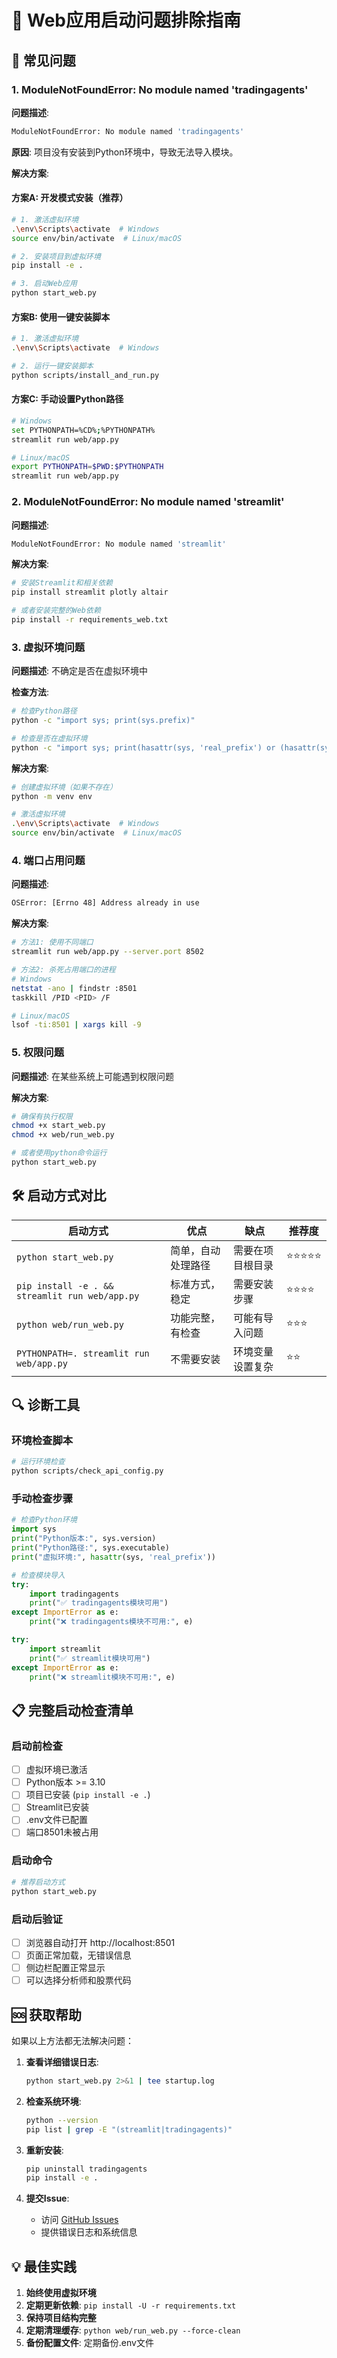 # 🔧 Web应用启动问题排除指南

## 🚨 常见问题

### 1. ModuleNotFoundError: No module named 'tradingagents'

**问题描述**:
```bash
ModuleNotFoundError: No module named 'tradingagents'
```

**原因**: 项目没有安装到Python环境中，导致无法导入模块。

**解决方案**:

#### 方案A: 开发模式安装（推荐）
```bash
# 1. 激活虚拟环境
.\env\Scripts\activate  # Windows
source env/bin/activate  # Linux/macOS

# 2. 安装项目到虚拟环境
pip install -e .

# 3. 启动Web应用
python start_web.py
```

#### 方案B: 使用一键安装脚本
```bash
# 1. 激活虚拟环境
.\env\Scripts\activate  # Windows

# 2. 运行一键安装脚本
python scripts/install_and_run.py
```

#### 方案C: 手动设置Python路径
```bash
# Windows
set PYTHONPATH=%CD%;%PYTHONPATH%
streamlit run web/app.py

# Linux/macOS
export PYTHONPATH=$PWD:$PYTHONPATH
streamlit run web/app.py
```

### 2. ModuleNotFoundError: No module named 'streamlit'

**问题描述**:
```bash
ModuleNotFoundError: No module named 'streamlit'
```

**解决方案**:
```bash
# 安装Streamlit和相关依赖
pip install streamlit plotly altair

# 或者安装完整的Web依赖
pip install -r requirements_web.txt
```

### 3. 虚拟环境问题

**问题描述**: 不确定是否在虚拟环境中

**检查方法**:
```bash
# 检查Python路径
python -c "import sys; print(sys.prefix)"

# 检查是否在虚拟环境
python -c "import sys; print(hasattr(sys, 'real_prefix') or (hasattr(sys, 'base_prefix') and sys.base_prefix != sys.prefix))"
```

**解决方案**:
```bash
# 创建虚拟环境（如果不存在）
python -m venv env

# 激活虚拟环境
.\env\Scripts\activate  # Windows
source env/bin/activate  # Linux/macOS
```

### 4. 端口占用问题

**问题描述**:
```bash
OSError: [Errno 48] Address already in use
```

**解决方案**:
```bash
# 方法1: 使用不同端口
streamlit run web/app.py --server.port 8502

# 方法2: 杀死占用端口的进程
# Windows
netstat -ano | findstr :8501
taskkill /PID <PID> /F

# Linux/macOS
lsof -ti:8501 | xargs kill -9
```

### 5. 权限问题

**问题描述**: 在某些系统上可能遇到权限问题

**解决方案**:
```bash
# 确保有执行权限
chmod +x start_web.py
chmod +x web/run_web.py

# 或者使用python命令运行
python start_web.py
```

## 🛠️ 启动方式对比

| 启动方式 | 优点 | 缺点 | 推荐度 |
|---------|------|------|--------|
| `python start_web.py` | 简单，自动处理路径 | 需要在项目根目录 | ⭐⭐⭐⭐⭐ |
| `pip install -e . && streamlit run web/app.py` | 标准方式，稳定 | 需要安装步骤 | ⭐⭐⭐⭐ |
| `python web/run_web.py` | 功能完整，有检查 | 可能有导入问题 | ⭐⭐⭐ |
| `PYTHONPATH=. streamlit run web/app.py` | 不需要安装 | 环境变量设置复杂 | ⭐⭐ |

## 🔍 诊断工具

### 环境检查脚本
```bash
# 运行环境检查
python scripts/check_api_config.py
```

### 手动检查步骤
```python
# 检查Python环境
import sys
print("Python版本:", sys.version)
print("Python路径:", sys.executable)
print("虚拟环境:", hasattr(sys, 'real_prefix'))

# 检查模块导入
try:
    import tradingagents
    print("✅ tradingagents模块可用")
except ImportError as e:
    print("❌ tradingagents模块不可用:", e)

try:
    import streamlit
    print("✅ streamlit模块可用")
except ImportError as e:
    print("❌ streamlit模块不可用:", e)
```

## 📋 完整启动检查清单

### 启动前检查
- [ ] 虚拟环境已激活
- [ ] Python版本 >= 3.10
- [ ] 项目已安装 (`pip install -e .`)
- [ ] Streamlit已安装
- [ ] .env文件已配置
- [ ] 端口8501未被占用

### 启动命令
```bash
# 推荐启动方式
python start_web.py
```

### 启动后验证
- [ ] 浏览器自动打开 http://localhost:8501
- [ ] 页面正常加载，无错误信息
- [ ] 侧边栏配置正常显示
- [ ] 可以选择分析师和股票代码

## 🆘 获取帮助

如果以上方法都无法解决问题：

1. **查看详细错误日志**:
   ```bash
   python start_web.py 2>&1 | tee startup.log
   ```

2. **检查系统环境**:
   ```bash
   python --version
   pip list | grep -E "(streamlit|tradingagents)"
   ```

3. **重新安装**:
   ```bash
   pip uninstall tradingagents
   pip install -e .
   ```

4. **提交Issue**: 
   - 访问 [GitHub Issues](https://github.com/hsliuping/TradingAgents-CN/issues)
   - 提供错误日志和系统信息

## 💡 最佳实践

1. **始终使用虚拟环境**
2. **定期更新依赖**: `pip install -U -r requirements.txt`
3. **保持项目结构完整**
4. **定期清理缓存**: `python web/run_web.py --force-clean`
5. **备份配置文件**: 定期备份.env文件
